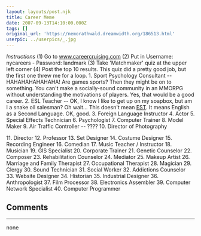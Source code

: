 ```yaml
---
layout: layouts/post.njk
title: Career Meme
date: 2007-09-13T14:10:00.000Z
tags: []
original_url: 'https://nemorathwald.dreamwidth.org/186513.html'
userpic: ../userpics/_.jpg
---
```

_Instructions_ (1) Go to www.careercruising.com (2) Put in Username: nycareers - Password: landmark (3) Take 'Matchmaker' quiz at the upper left corner (4) Post the top 10 results. This quiz did a pretty good job, but the first one threw me for a loop. 1. Sport Psychology Consultant -- HAHAHAHAHAHAHA! Are games sports? Then they might be on to something. You can't make a socially-sound community in an MMORPG without understanding the motivations of players. Yes, that would be a good career. 2. ESL Teacher -- OK, I know I like to get up on my soapbox, but am I a snake oil salesman? Oh wait... This doesn't mean [EST](http://skepdic.com/est.html). It means English as a Second Language. OK, good. 3. Foreign Language Instructor 4. Actor 5. Special Effects Technician 6. Psychologist 7. Computer Trainer 8. Model Maker 9. Air Traffic Controller -- ???? 10. Director of Photography

11\. Director 12. Professor 13. Set Designer 14. Costume Designer 15. Recording Engineer 16. Comedian 17. Music Teacher / Instructor 18. Musician 19. GIS Specialist 20. Corporate Trainer 21. Genetic Counselor 22. Composer 23. Rehabilitation Counselor 24. Mediator 25. Makeup Artist 26. Marriage and Family Therapist 27. Occupational Therapist 28. Magician 29. Clergy 30. Sound Technician 31. Social Worker 32. Addictions Counselor 33. Website Designer 34. Historian 35. Industrial Designer 36. Anthropologist 37. Film Processor 38. Electronics Assembler 39. Computer Network Specialist 40. Computer Programmer

## Comments

---

none
